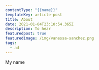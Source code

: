 ```yaml
---
contentType: "{{name}}"
templateKey: article-post
title: About
date: 2021-01-04T23:10:54.365Z
description: To hear
featuredpost: true
featuredimage: /img/vanessa-sanchez.png
tags:
  - ad
---
```

My name